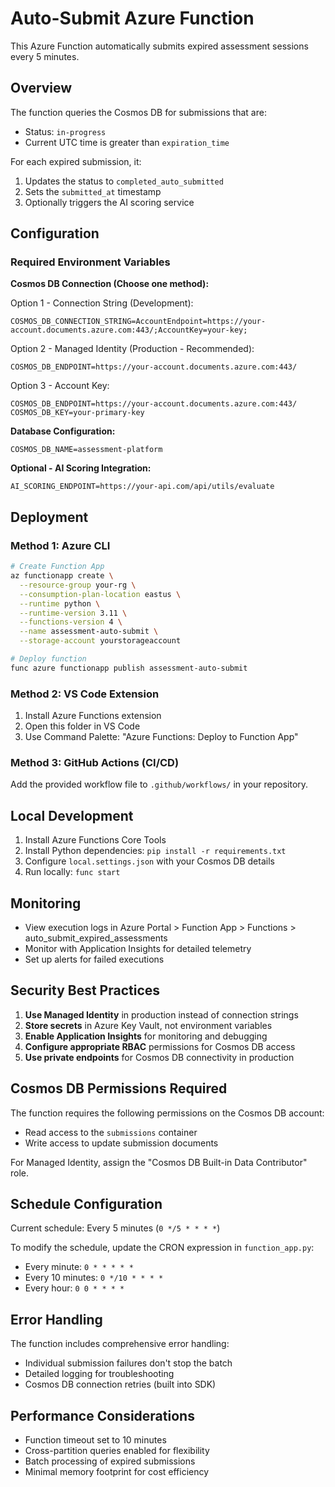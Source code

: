 # Auto-Submit Azure Function

This Azure Function automatically submits expired assessment sessions every 5 minutes.

## Overview

The function queries the Cosmos DB for submissions that are:
- Status: `in-progress`
- Current UTC time is greater than `expiration_time`

For each expired submission, it:
1. Updates the status to `completed_auto_submitted`
2. Sets the `submitted_at` timestamp
3. Optionally triggers the AI scoring service

## Configuration

### Required Environment Variables

**Cosmos DB Connection (Choose one method):**

Option 1 - Connection String (Development):
```
COSMOS_DB_CONNECTION_STRING=AccountEndpoint=https://your-account.documents.azure.com:443/;AccountKey=your-key;
```

Option 2 - Managed Identity (Production - Recommended):
```
COSMOS_DB_ENDPOINT=https://your-account.documents.azure.com:443/
```

Option 3 - Account Key:
```
COSMOS_DB_ENDPOINT=https://your-account.documents.azure.com:443/
COSMOS_DB_KEY=your-primary-key
```

**Database Configuration:**
```
COSMOS_DB_NAME=assessment-platform
```

**Optional - AI Scoring Integration:**
```
AI_SCORING_ENDPOINT=https://your-api.com/api/utils/evaluate
```

## Deployment

### Method 1: Azure CLI

```bash
# Create Function App
az functionapp create \
  --resource-group your-rg \
  --consumption-plan-location eastus \
  --runtime python \
  --runtime-version 3.11 \
  --functions-version 4 \
  --name assessment-auto-submit \
  --storage-account yourstorageaccount

# Deploy function
func azure functionapp publish assessment-auto-submit
```

### Method 2: VS Code Extension

1. Install Azure Functions extension
2. Open this folder in VS Code
3. Use Command Palette: "Azure Functions: Deploy to Function App"

### Method 3: GitHub Actions (CI/CD)

Add the provided workflow file to `.github/workflows/` in your repository.

## Local Development

1. Install Azure Functions Core Tools
2. Install Python dependencies: `pip install -r requirements.txt`
3. Configure `local.settings.json` with your Cosmos DB details
4. Run locally: `func start`

## Monitoring

- View execution logs in Azure Portal > Function App > Functions > auto_submit_expired_assessments
- Monitor with Application Insights for detailed telemetry
- Set up alerts for failed executions

## Security Best Practices

1. **Use Managed Identity** in production instead of connection strings
2. **Store secrets** in Azure Key Vault, not environment variables
3. **Enable Application Insights** for monitoring and debugging
4. **Configure appropriate RBAC** permissions for Cosmos DB access
5. **Use private endpoints** for Cosmos DB connectivity in production

## Cosmos DB Permissions Required

The function requires the following permissions on the Cosmos DB account:
- Read access to the `submissions` container
- Write access to update submission documents

For Managed Identity, assign the "Cosmos DB Built-in Data Contributor" role.

## Schedule Configuration

Current schedule: Every 5 minutes (`0 */5 * * * *`)

To modify the schedule, update the CRON expression in `function_app.py`:
- Every minute: `0 * * * * *`
- Every 10 minutes: `0 */10 * * * *`
- Every hour: `0 0 * * * *`

## Error Handling

The function includes comprehensive error handling:
- Individual submission failures don't stop the batch
- Detailed logging for troubleshooting
- Cosmos DB connection retries (built into SDK)

## Performance Considerations

- Function timeout set to 10 minutes
- Cross-partition queries enabled for flexibility
- Batch processing of expired submissions
- Minimal memory footprint for cost efficiency
